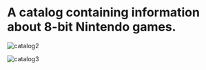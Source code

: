<b><h1>A catalog containing information about 8-bit Nintendo games.</h1></b>

![catalog2](https://github.com/user-attachments/assets/1c4d87e0-e902-43aa-8902-46af19cf3d47)



![catalog3](https://github.com/user-attachments/assets/e5ea97a8-0201-45ec-a8f9-d0f3a1a2b94a)
